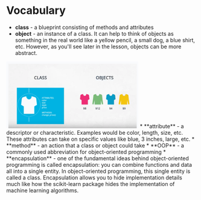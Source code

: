 # Vocabulary

* **class** - a blueprint consisting of methods and attributes
* **object** - an instance of a class. It can help to think of objects as something in the real world like a yellow pencil, a small dog, a blue shirt, etc. However, as you'll see later in the lesson, objects can be more abstract.

<img src="../Images/screen-shot-2018-07-19-at-4.06.55-pm.png" width="350"/>
* **attribute** - a descriptor or characteristic. Examples would be color, length, size, etc. These attributes can take on specific values like blue, 3 inches, large, etc.
* **method** - an action that a class or object could take
* **OOP** - a commonly used abbreviation for object-oriented programming
* **encapsulation** - one of the fundamental ideas behind object-oriented programming is called encapsulation: you can combine functions and data all into a single entity. In object-oriented programming, this single entity is called a class. Encapsulation allows you to hide implementation details much like how the scikit-learn package hides the implementation of machine learning algorithms.
